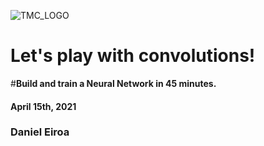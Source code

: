 ![TMC_LOGO](https://docs.google.com/uc?export=download&id=16gkSEgU_fmRg4Jy0_ixMTuzMz0vLffEP)

# Let's play with convolutions! 
#**Build and train a Neural Network in 45 minutes.**
#### April 15th, 2021
### Daniel Eiroa
